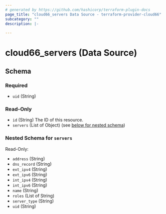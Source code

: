 ```yaml
---
# generated by https://github.com/hashicorp/terraform-plugin-docs
page_title: "cloud66_servers Data Source - terraform-provider-cloud66"
subcategory: ""
description: |-
  
---
```


# cloud66_servers (Data Source)





<!-- schema generated by tfplugindocs -->
## Schema

### Required

- `uid` (String)

### Read-Only

- `id` (String) The ID of this resource.
- `servers` (List of Object) (see [below for nested schema](#nestedatt--servers))

<a id="nestedatt--servers"></a>
### Nested Schema for `servers`

Read-Only:

- `address` (String)
- `dns_record` (String)
- `ext_ipv4` (String)
- `ext_ipv6` (String)
- `int_ipv4` (String)
- `int_ipv6` (String)
- `name` (String)
- `roles` (List of String)
- `server_type` (String)
- `uid` (String)
